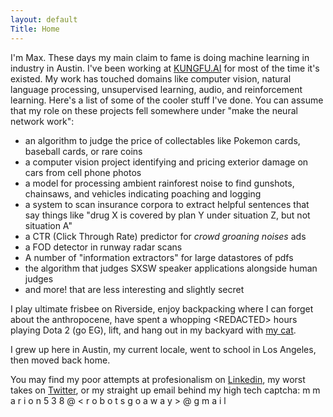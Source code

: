 ```yaml
---
layout: default
Title: Home
---
```

I'm Max. These days my main claim to fame is doing machine learning in industry in Austin. I've been working at [KUNGFU.AI](https://kungfu.ai) for most of the time it's existed. My work has touched domains like computer vision, natural language processing, unsupervised learning, audio, and reinforcement learning. Here's a list of some of the cooler stuff I've done. You can assume that my role on these projects fell somewhere under "make the neural network work":

* an algorithm to judge the price of collectables like Pokemon cards, baseball cards, or rare coins
* a computer vision project identifying and pricing exterior damage on cars from cell phone photos
* a model for processing ambient rainforest noise to find gunshots, chainsaws, and vehicles indicating poaching and logging
* a system to scan insurance corpora to extract helpful sentences that say things like "drug X is covered by plan Y under situation Z, but not situation A"
* a CTR (Click Through Rate) predictor for *crowd groaning noises* ads
* a FOD detector in runway radar scans
* A number of "information extractors" for large datastores of pdfs
* the algorithm that judges SXSW speaker applications alongside human judges
* and more! that are less interesting and slightly secret

I play ultimate frisbee on Riverside, enjoy backpacking where I can forget about the anthropocene, have spent a whopping \<REDACTED> hours playing Dota 2 (go EG), lift, and hang out in my backyard with [my cat](../cat).

I grew up here in Austin, my current locale, went to school in Los Angeles, then moved back home. 

You may find my poor attempts at profesionalism on [Linkedin](https://www.linkedin.com/in/max-marion/), my worst takes on [Twitter](https://twitter.com/maxisawesome538), or my straight up email behind my high tech captcha: m m a r i o n 5 3 8 @ < r o b o t s  g o  a w a y > @ g m a i l 

<!--  

The following code lets u page through post. 
Not working - it doesnt seem to load the posts right.
dont know how to get the posts that use layout: posts to be listed to be found here

The writing above I borrowed from the "about" page and then delisted the about page 

<div class="posts">
  {% for post in paginator.posts %}
  <div class="post">
    <h1 class="post-title">
      <a href="{{ post.url }}">
        {{ post.title }}
      </a>
    </h1>

    <span class="post-date">{{ post.date | date_to_string }}</span>

    {{ post.content }}
  </div>
  {% endfor %}
</div>

<div class="pagination">
  {% if paginator.next_page %}
    <a class="pagination-item older" href="{{ site.baseurl }}page{{paginator.next_page}}">Older</a>
  {% else %}
    <span class="pagination-item older">Older</span>
  {% endif %}
  {% if paginator.previous_page %}
    {% if paginator.page == 2 %}
      <a class="pagination-item newer" href="{{ site.baseurl }}">Newer</a>
    {% else %}
      <a class="pagination-item newer" href="{{ site.baseurl }}page{{paginator.previous_page}}">Newer</a>
    {% endif %}
  {% else %}
    <span class="pagination-item newer">Newer</span>
  {% endif %}
</div> -->